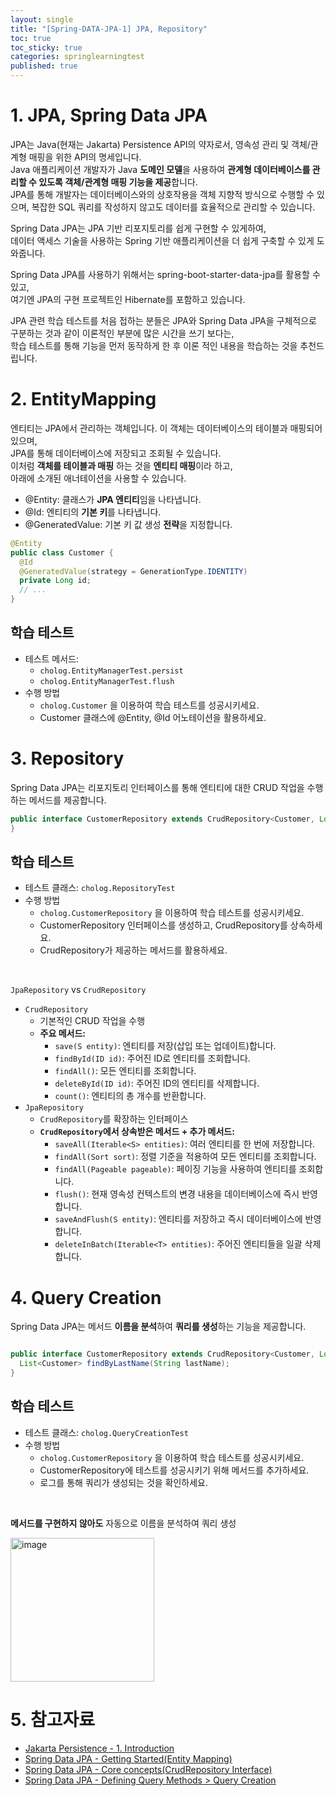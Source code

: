 ```yaml
---
layout: single
title: "[Spring-DATA-JPA-1] JPA, Repository"
toc: true
toc_sticky: true
categories: springlearningtest
published: true
---
```


# 1. JPA, Spring Data JPA
 
JPA는 Java(현재는 Jakarta) Persistence API의 약자로서, 영속성 관리 및 객체/관계형 매핑을 위한 API의 명세입니다.     
Java 애플리케이션 개발자가 Java **도메인 모델**을 사용하여 **관계형 데이터베이스를 관리할 수 있도록 객체/관계형 매핑 기능을 제공**합니다.     
JPA를 통해 개발자는 데이터베이스와의 상호작용을 객체 지향적 방식으로 수행할 수 있으며, 복잡한 SQL 쿼리를 작성하지 않고도 데이터를 효율적으로 관리할 수 있습니다.     
     
Spring Data JPA는 JPA 기반 리포지토리를 쉽게 구현할 수 있게하여,     
데이터 액세스 기술을 사용하는 Spring 기반 애플리케이션을 더 쉽게 구축할 수 있게 도와줍니다.     

Spring Data JPA를 사용하기 위해서는 spring-boot-starter-data-jpa를 활용할 수 있고,     
여기엔 JPA의 구현 프로젝트인 Hibernate를 포함하고 있습니다.     

JPA 관련 학습 테스트를 처음 접하는 분들은 JPA와 Spring Data JPA을 구체적으로 구분하는 것과 같이 이론적인 부분에 많은 시간을 쓰기 보다는,     
학습 테스트를 통해 기능을 먼저 동작하게 한 후 이론 적인 내용을 학습하는 것을 추천드립니다.     

# 2. EntityMapping

엔티티는 JPA에서 관리하는 객체입니다. 이 객체는 데이터베이스의 테이블과 매핑되어 있으며,     
JPA를 통해 데이터베이스에 저장되고 조회될 수 있습니다.     
이처럼 **객체를 테이블과 매핑** 하는 것을 **엔티티 매핑**이라 하고,     
아래에 소개된 애너테이션을 사용할 수 있습니다.     

- @Entity: 클래스가 **JPA 엔티티**임을 나타냅니다.     
- @Id: 엔티티의 **기본 키**를 나타냅니다.     
- @GeneratedValue: 기본 키 값 생성 **전략**을 지정합니다.     

```java
@Entity
public class Customer {
  @Id
  @GeneratedValue(strategy = GenerationType.IDENTITY)
  private Long id;
  // ...
}

```

## 학습 테스트

- 테스트 메서드:
    - `cholog.EntityManagerTest.persist`
    - `cholog.EntityManagerTest.flush`
- 수행 방법
    - `cholog.Customer` 을 이용하여 학습 테스트를 성공시키세요.
    - Customer 클래스에 @Entity, @Id 어노테이션을 활용하세요.

# 3. Repository

Spring Data JPA는 리포지토리 인터페이스를 통해 엔티티에 대한 CRUD 작업을 수행하는 메서드를 제공합니다.     

```java
public interface CustomerRepository extends CrudRepository<Customer, Long> {
}

```

## 학습 테스트

- 테스트 클래스: `cholog.RepositoryTest`
- 수행 방법
    - `cholog.CustomerRepository` 을 이용하여 학습 테스트를 성공시키세요.
    - CustomerRepository 인터페이스를 생성하고, CrudRepository를 상속하세요.
    - CrudRepository가 제공하는 메서드를 활용하세요.

<br>

`JpaRepository` vs `CrudRepository`

- `CrudRepository`
    - 기본적인 CRUD 작업을 수행
    - **주요 메서드:**
        - `save(S entity)`: 엔티티를 저장(삽입 또는 업데이트)합니다.
        - `findById(ID id)`: 주어진 ID로 엔티티를 조회합니다.
        - `findAll()`: 모든 엔티티를 조회합니다.
        - `deleteById(ID id)`: 주어진 ID의 엔티티를 삭제합니다.
        - `count()`: 엔티티의 총 개수를 반환합니다.
- `JpaRepository`
    - `CrudRepository`를 확장하는 인터페이스
    - **`CrudRepository`에서 상속받은 메서드 + 추가 메서드:**
        - `saveAll(Iterable<S> entities)`: 여러 엔티티를 한 번에 저장합니다.
        - `findAll(Sort sort)`: 정렬 기준을 적용하여 모든 엔티티를 조회합니다.
        - `findAll(Pageable pageable)`: 페이징 기능을 사용하여 엔티티를 조회합니다.
        - `flush()`: 현재 영속성 컨텍스트의 변경 내용을 데이터베이스에 즉시 반영합니다.
        - `saveAndFlush(S entity)`: 엔티티를 저장하고 즉시 데이터베이스에 반영합니다.
        - `deleteInBatch(Iterable<T> entities)`: 주어진 엔티티들을 일괄 삭제합니다.

# 4. Query Creation

Spring Data JPA는 메서드 **이름을 분석**하여 **쿼리를 생성**하는 기능을 제공합니다.     

```java

public interface CustomerRepository extends CrudRepository<Customer, Long> {
  List<Customer> findByLastName(String lastName);
}

```

## 학습 테스트

- 테스트 클래스: `cholog.QueryCreationTest`
- 수행 방법
    - `cholog.CustomerRepository` 을 이용하여 학습 테스트를 성공시키세요.
    - CustomerRepository에 테스트를 성공시키기 위해 메서드를 추가하세요.
    - 로그를 통해 쿼리가 생성되는 것을 확인하세요.

<br>

**메서드를 구현하지 않아도** 자동으로 이름을 분석하여 쿼리 생성     

<img width="230" alt="image" src="https://github.com/user-attachments/assets/2855e46f-4242-4eb2-9baa-3caf39aebd58">

# 5. 참고자료

- [Jakarta Persistence - 1. Introduction](https://jakarta.ee/specifications/persistence/3.2/jakarta-persistence-spec-3.2-m1#introduction)
- [Spring Data JPA - Getting Started(Entity Mapping)](https://docs.spring.io/spring-data/jpa/reference/jpa/getting-started.html)
- [Spring Data JPA - Core concepts(CrudRepository Interface)](https://docs.spring.io/spring-data/jpa/reference/repositories/core-concepts.html)
- [Spring Data JPA - Defining Query Methods > Query Creation](https://docs.spring.io/spring-data/jpa/reference/repositories/definition.html)
